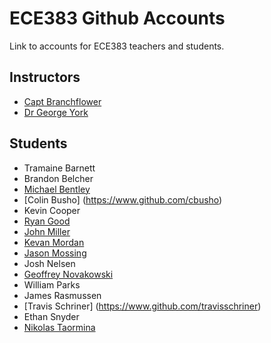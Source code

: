 # ECE383 Github Accounts

Link to accounts for ECE383 teachers and students.

## Instructors

- [Capt Branchflower](https://www.github.com/toddbranch)
- [Dr George York](https://www.github.com/GeorgeYork)

## Students

- Tramaine Barnett
- Brandon Belcher
- [Michael Bentley](https://www.github.com/micfloy)
- [Colin Busho] (https://www.github.com/cbusho)
- Kevin Cooper
- [Ryan Good](https://www.github.com/GoodRyan)
- [John Miller](https://github.com/JahwnMallard)
- [Kevan Mordan](https://www.github.com/KingPuffin)
- [Jason Mossing](https://www.github.com/jasonmossing15)
- Josh Nelsen
- [Geoffrey Novakowski](https://github.com/gnovakowski)
- William Parks
- James Rasmussen
- [Travis Schriner] (https://www.github.com/travisschriner)
- Ethan Snyder
- [Nikolas Taormina](https://www.github.com/ntaormina)
